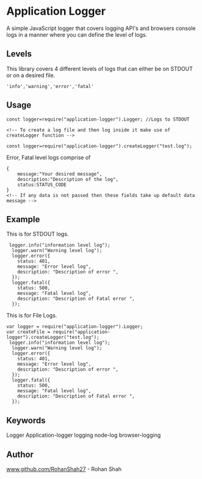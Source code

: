 # Application Logger

A simple JavaScript logger that covers logging API's and browsers console logs in a manner where you can define the level of logs.

## Levels

This library covers 4 different levels of logs that can either be on STDOUT or on a desired file.

```
'info','warning','error','fatal'
```

## Usage

```
const logger=require("application-logger").Logger; //Logs to STDOUT

<!-- To create a log file and then log inside it make use of createLogger function -->

const logger=require("application-logger").createLogger("test.log");
```

Error, Fatal level logs comprise of

```
{
    message:"Your desired message",
    description:"Description of the log",
    status:STATUS_CODE
}
<!-- If any data is not passed then these fields take up default data message -->
```

## Example

This is for STDOUT logs.

```
 logger.info("information level log");
  logger.warn("Warning level log");
  logger.error({
    status: 401,
    message: "Error level log",
    description: "Description of error ",
  });
  logger.fatal({
    status: 500,
    message: "Fatal level log",
    description: "Description of Fatal error ",
  });
```

This is for File Logs.

```
var logger = require("application-logger").Logger;
var createFile = require("application-logger").createLogger("test.log");
 logger.info("information level log");
  logger.warn("Warning level log");
  logger.error({
    status: 401,
    message: "Error level log",
    description: "Description of error ",
  });
  logger.fatal({
    status: 500,
    message: "Fatal level log",
    description: "Description of Fatal error ",
  });
```

## Keywords

Logger Application-logger logging node-log browser-logging

## Author

www.github.com/RohanShah27 - Rohan Shah
